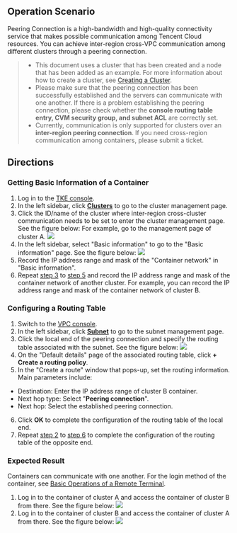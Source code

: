 ## Operation Scenario

Peering Connection is a high-bandwidth and high-quality connectivity service that makes possible communication among Tencent Cloud resources. You can achieve inter-region cross-VPC communication among different clusters through a peering connection. 

>- This document uses a cluster that has been created and a node that has been added as an example. For more information about how to create a cluster, see [Creating a Cluster](https://intl.cloud.tencent.com/document/product/457/30637).
> - Please make sure that the peering connection has been successfully established and the servers can communicate with one another. If there is a problem establishing the peering connection, please check whether the **console routing table entry, CVM security group, and subnet ACL** are correctly set.
> - Currently, communication is only supported for clusters over an **inter-region peering connection**. If you need cross-region communication among containers, please submit a ticket.

## Directions


### Getting Basic Information of a Container

1. Log in to the [TKE console](https://console.cloud.tencent.com/tke2).
2. In the left sidebar, click **[Clusters](https://console.cloud.tencent.com/tke2/cluster?rid=1)** to go to the cluster management page.
3. <span id="step3">Click the ID/name of the cluster where inter-region cross-cluster communication needs to be set to enter the cluster management page. See the figure below: </span>
For example, go to the management page of cluster A.
![](https://main.qcloudimg.com/raw/37757652cd5c8fe05452c961ce35020a.png)
4. In the left sidebar, select "Basic information" to go to the "Basic information" page. See the figure below:
![](https://main.qcloudimg.com/raw/7e0db2c6133f1c6b0af40dfc833147d3.png)
5. <span id="step5">Record the IP address range and mask of the "Container network" in "Basic information". </span>
6. Repeat [step 3](#step3) to [step 5](#step5) and record the IP address range and mask of the container network of another cluster.
For example, you can record the IP address range and mask of the container network of cluster B.

### Configuring a Routing Table

1. Switch to the [VPC console](https://console.cloud.tencent.com/vpc/vpc).
2. <span id="VPCStep2">In the left sidebar, click **[Subnet](https://console.cloud.tencent.com/vpc/subnet)** to go to the subnet management page. </span>
3. Click the local end of the peering connection and specify the routing table associated with the subnet. See the figure below:
![](https://main.qcloudimg.com/raw/fd61cd59e135f9f7de1b528a17a80779.png)
4. On the "Default details" page of the associated routing table, click **+ Create a routing policy**.
5. In the "Create a route" window that pops-up, set the routing information. Main parameters include:
 - Destination: Enter the IP address range of cluster B container.
 - Next hop type: Select "**Peering connection**".
 - Next hop: Select the established peering connection.
6. <span id="VPCStep6">Click **OK** to complete the configuration of the routing table of the local end. </span>
7. Repeat [step 2](#VPCStep2) to [step 6](#VPCStep6) to complete the configuration of the routing table of the opposite end.

### Expected Result

Containers can communicate with one another. For the login method of the container, see [Basic Operations of a Remote Terminal](https://intl.cloud.tencent.com/document/product/457/9120).
1. Log in to the container of cluster A and access the container of cluster B from there. See the figure below:
![](https://main.qcloudimg.com/raw/61f44f2ffc028a4000282a6e1ca24fb0.png)
2. Log in to the container of cluster B and access the container of cluster A from there. See the figure below:
![](https://main.qcloudimg.com/raw/5c7302cec8b1199bf2ef6cded48c2a95.png)

